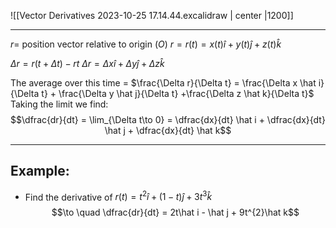 ![[Vector Derivatives 2023-10-25 17.14.44.excalidraw | center |1200]]
___
$r =$ position vector relative to origin $(O)$
$r = r(t) = x(t)\hat i + y (t) \hat j + z(t) \hat k$ 

$\Delta r =r(t + \Delta t) - rt$
$\Delta r = \Delta x \hat i + \Delta y \hat j + \Delta z \hat k$

The average over this time = $\frac{\Delta r}{\Delta t} = \frac{\Delta x \hat i}{\Delta t} + \frac{\Delta y \hat j}{\Delta t} +\frac{\Delta z \hat k}{\Delta t}$
Taking the limit we find:
$$\dfrac{dr}{dt} = \lim_{\Delta t\to 0} = \dfrac{dx}{dt} \hat i + \dfrac{dx}{dt} \hat j + \dfrac{dx}{dt} \hat k$$
___
## Example:
- Find the derivative of $r(t) = t^{2}\hat i + (1-t)\hat j + 3t^{3}\hat k$
$$\to \quad \dfrac{dr}{dt} = 2t\hat i - \hat j + 9t^{2}\hat k$$